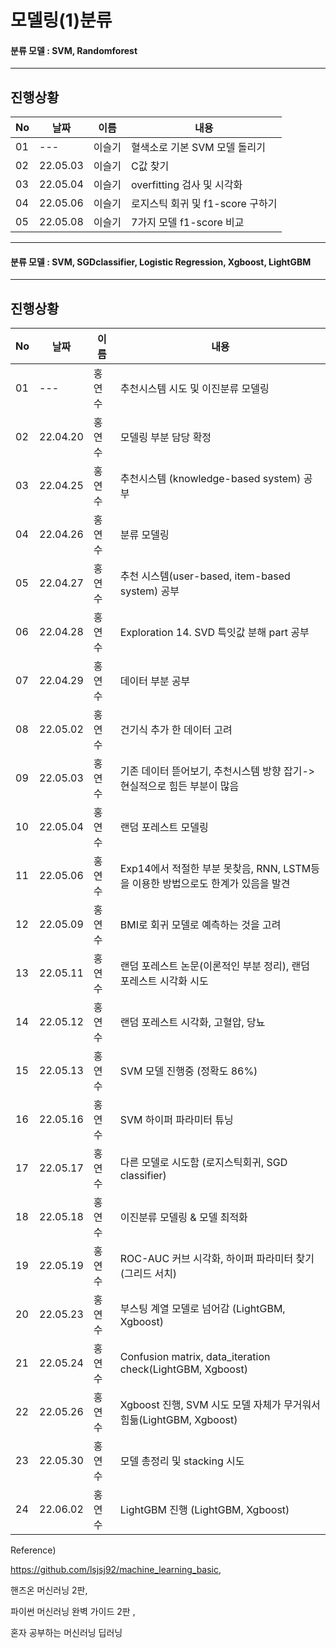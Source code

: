 # 모델링(1)분류

#### 분류 모델 : SVM, Randomforest
---
## 진행상황

|No|날짜|이름|내용|
|---|---|---|---|
|01|---|이슬기|혈색소로 기본 SVM 모델 돌리기|
|02|22.05.03|이슬기|C값 찾기|
|03|22.05.04|이슬기|overfitting 검사 및 시각화|
|04|22.05.06|이슬기|로지스틱 회귀 및 f1-score 구하기|
|05|22.05.08|이슬기|7가지 모델 f1-score 비교|


---
#### 분류 모델 : SVM, SGDclassifier, Logistic Regression, Xgboost, LightGBM
---
## 진행상황

|No|날짜|이름|내용|
|---|---|---|-------------------|
|01|---|홍연수|추천시스템 시도 및 이진분류 모델링|
|02|22.04.20|홍연수|모델링 부분 담당 확정|
|03|22.04.25|홍연수|추천시스템 (knowledge-based system) 공부|
|04|22.04.26|홍연수|분류 모델링|
|05|22.04.27|홍연수|추천 시스템(user-based, item-based system) 공부|
|06|22.04.28|홍연수|Exploration 14. SVD 특잇값 분해 part 공부|
|07|22.04.29|홍연수|데이터 부분 공부|
|08|22.05.02|홍연수|건기식 추가 한 데이터 고려|
|09|22.05.03|홍연수|기존 데이터 뜯어보기, 추천시스템 방향 잡기-> 현실적으로 힘든 부분이 많음|
|10|22.05.04|홍연수|랜덤 포레스트 모델링|
|11|22.05.06|홍연수|Exp14에서 적절한 부분 못찾음, RNN, LSTM등을 이용한 방법으로도 한계가 있음을 발견|
|12|22.05.09|홍연수|BMI로 회귀 모델로 예측하는 것을 고려|
|13|22.05.11|홍연수|랜덤 포레스트 논문(이론적인 부분 정리), 랜덤 포레스트 시각화 시도|
|14|22.05.12|홍연수|랜덤 포레스트 시각화, 고혈압, 당뇨|
|15|22.05.13|홍연수|SVM 모델 진행중 (정확도 86%)|
|16|22.05.16|홍연수|SVM 하이퍼 파라미터 튜닝|
|17|22.05.17|홍연수|다른 모델로 시도함 (로지스틱회귀, SGD classifier)|
|18|22.05.18|홍연수|이진분류 모델링 & 모델 최적화|
|19|22.05.19|홍연수|ROC-AUC 커브 시각화, 하이퍼 파라미터 찾기(그리드 서치)|
|20|22.05.23|홍연수|부스팅 계열 모델로 넘어감 (LightGBM, Xgboost)|
|21|22.05.24|홍연수|Confusion matrix, data_iteration check(LightGBM, Xgboost)|
|22|22.05.26|홍연수|Xgboost 진행, SVM 시도 모델 자체가 무거워서 힘듦(LightGBM, Xgboost)|
|23|22.05.30|홍연수|모델 총정리 및 stacking 시도|
|24|22.06.02|홍연수|LightGBM 진행 (LightGBM, Xgboost)|

Reference)

https://github.com/lsjsj92/machine_learning_basic,

핸즈온 머신러닝 2판,

파이썬 머신러닝 완벽 가이드 2판 ,

혼자 공부하는 머신러닝 딥러닝










